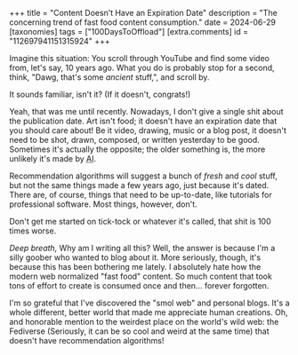 +++
title = "Content Doesn’t Have an Expiration Date"
description = "The concerning trend of fast food content consumption."
date = 2024-06-29
[taxonomies]
tags = ["100DaysToOffload"]
[extra.comments]
id = "112697941151315924"
+++

Imagine this situation: You scroll through YouTube and find some video from, let's say, 10 years ago. What you do is probably stop for a second, think, "Dawg, that's some *ancient* stuff,", and scroll by.

It sounds familiar, isn't it? (If it doesn't, congrats!)

Yeah, that was me until recently. Nowadays, I don't give a single shit about the publication date. Art isn't food; it doesn't have an expiration date that you should care about! Be it video, drawing, music or a blog post, it doesn't need to be shot, drawn, composed, or written yesterday to be good. Sometimes it's actually the opposite; the older something is, the more unlikely it's made by <abbr title="Actual Idiot">AI</abbr>.

Recommendation algorithms will suggest a bunch of *fresh* and *cool* stuff, but not the same things made a few years ago, just because it's dated. There are, of course, things that need to be up-to-date, like tutorials for professional software. Most things, however, don't.

Don't get me started on tick-tock or whatever it's called, that shit is 100 times worse.

*Deep breath,* Why am I writing all this? Well, the answer is because I'm a silly goober who wanted to blog about it. More seriously, though, it's because this has been bothering me lately. I absolutely hate how the modern web normalized "fast food" content. So much content that took tons of effort to create is consumed once and then... forever forgotten.

I'm so grateful that I've discovered the "smol web" and personal blogs. It's a whole different, better world that made me appreciate human creations. Oh, and honorable mention to the weirdest place on the world's wild web: the Fediverse (Seriously, it can be so cool and weird at the same time) that doesn't have recommendation algorithms!
